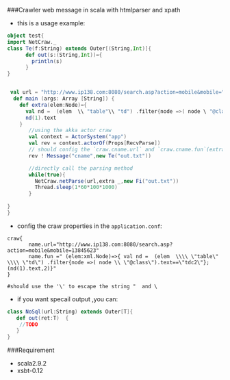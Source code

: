 ###Crawler web message in scala with htmlparser and xpath

* this is a usage example:

```scala
object test{
import NetCraw._
class Te(f:String) extends Outer[(String,Int)]{
      def out(s:(String,Int))={
        println(s)
      }
}


 val url = "http://www.ip138.com:8080/search.asp?action=mobile&mobile="
  def main (args: Array [String]) {
    def extra(elem:Node)={
      val nd =  (elem  \\ "table"\\ "td") .filter{node =>( node \ "@class").text=="tdc2"}
      nd(1).text
    } 
       //using the akka actor craw 
       val context = ActorSystem("app")
       val rev = context.actorOf(Props[RecvParse])
       // should config the `craw.cname.url` and `craw.cname.fun`(extracting xml node function) in the `application.conf` 
       rev ! Message("cname",new Te("out.txt")) 

       //directly call the parsing method
       while(true){
         NetCraw.netParse(url,extra _,new Fi("out.txt"))
         Thread.sleep(1*60*100*1000)
       } 
      
}
}

```

* config the craw properties in the `application.conf`:

```properties
craw{
       name.url="http://www.ip138.com:8080/search.asp?action=mobile&mobile=13845623"
       name.fun =" (elem:xml.Node)=>{ val nd =  (elem  \\\\ \"table\" \\\\ \"td\") .filter{node =>( node \\ \"@class\").text==\"tdc2\"}; (nd(1).text,2)}"
}

#should use the '\' to escape the string "  and \
```

* if you want specail output ,you can:

```scala
class NoSql(url:String) extends Outer[T]{
   def out(ret:T)  {
    //TODO
   }
}

```

###Requirement
* scala2.9.2
* xsbt-0.12
